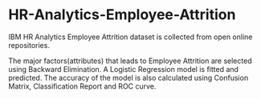 # HR-Analytics-Employee-Attrition
    
   IBM HR Analytics Employee Attrition dataset is collected from open online repositories. 
   
   The major factors(attributes) that leads to Employee Attrition are selected using Backward Elimination. A Logistic Regression model is fitted and predicted. The accuracy of the model is also calculated using Confusion Matrix, Classification Report and ROC curve.
